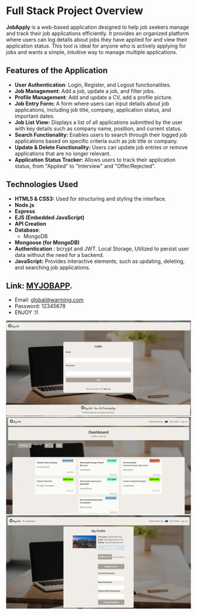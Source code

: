 # Full Stack Project Overview

**JobApply** is a web-based application designed to help job seekers manage and track their job applications efficiently. It provides an organized platform where users can log details about jobs they have applied for and view their application status. This tool is ideal for anyone who is actively applying for jobs and wants a simple, intuitive way to manage multiple applications.


## Features of the Application
- **User Authentication**: Login, Register, and Logout functionalities.
- **Job Management**: Add a job, update a job, and filter jobs.
- **Profile Management**: Add and update a CV, add a profile picture.
- **Job Entry Form:** A form where users can input details about job applications, including job title, company, application status, and important dates.
- **Job List View:** Displays a list of all applications submitted by the user with key details such as company name, position, and current status.
- **Search Functionality:** Enables users to search through their logged job applications based on specific criteria such as job title or company.
- **Update & Delete Functionality:** Users can update job entries or remove applications that are no longer relevant.
- **Application Status Tracker:** Allows users to track their application status, from "Applied" to "Interview" and "Offer/Rejected".
  

## Technologies Used
- **HTML5 & CSS3:** Used for structuring and styling the interface.
- **Node.js**
- **Express**
- **EJS (Embedded JavaScript)**
- **API Creation**
- **Database**:
  - MongoDB
- **Mongoose (for MongoDB)**
- **Authentication** : bcrypt and JWT. Local Storage, Utilized to persist user data without the need for a backend.
- **JavaScript:** Provides interactive elements, such as updating, deleting, and searching job applications.



## Link: [MYJOBAPP](https://jobapply-projetfull.onrender.com).
- Email: global@warming.com
- Password: 12345678
- ENJOY :)!

![Screenshot](https://github.com/Nathbecode/JobApply/blob/main/public/css/JOB2.PNG)
![Screenshot](https://github.com/Nathbecode/JobApply/blob/main/public/css/JOB.PNG)
![Screenshot](https://github.com/Nathbecode/JobApply/blob/main/public/css/JOB1.PNG)


